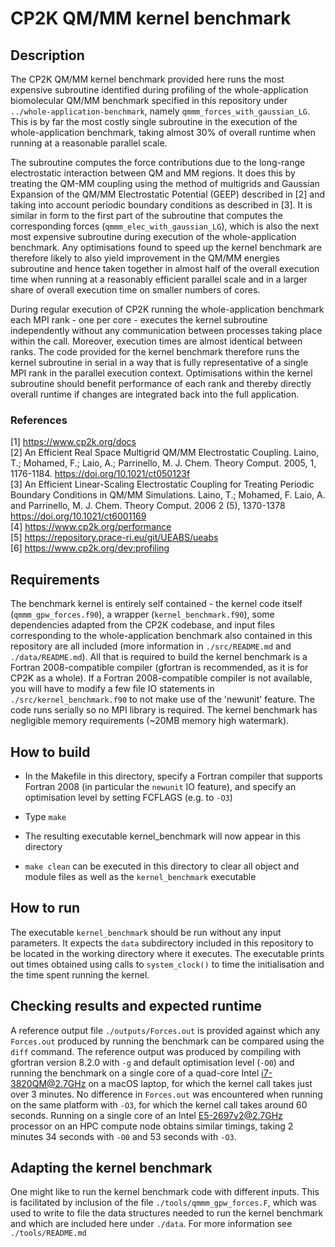 # CP2K QM/MM kernel benchmark

## Description

The CP2K QM/MM kernel benchmark provided here runs the most expensive subroutine identified during profiling of the whole-application biomolecular QM/MM benchmark specified in this repository under `../whole-application-benchmark`, namely `qmmm_forces_with_gaussian_LG`. This is by far the most costly single subroutine in the execution of the whole-application benchmark, taking almost 30% of overall runtime when running at a reasonable parallel scale.

The subroutine computes the force contributions due to the long-range electrostatic interaction between QM and MM regions. It does this by treating the QM-MM coupling using the method of multigrids and Gaussian Expansion of the QM/MM Electrostatic Potential (GEEP) described in [2] and taking into account periodic boundary conditions as described in [3]. It is similar in form to the first part of the subroutine that computes the corresponding forces (`qmmm_elec_with_gaussian_LG`), which is also the next most expensive subroutine during execution of the whole-application benchmark. Any optimisations found to speed up the kernel benchmark are therefore likely to also yield improvement in the QM/MM energies subroutine and hence taken together in almost half of the overall execution time when running at a reasonably efficient parallel scale and in a larger share of overall execution time on smaller numbers of cores.

During regular execution of CP2K running the whole-application benchmark each MPI rank - one per core - executes the kernel subroutine independently without any communication between processes taking place within the call. Moreover,  execution times are almost identical between ranks. The code provided for the kernel benchmark therefore runs the kernel subroutine in serial in a way that is fully representative of a single MPI rank in the parallel execution context. Optimisations within the kernel subroutine should benefit performance of each rank and thereby directly overall runtime if changes are integrated back into the full application.


### References
[1] https://www.cp2k.org/docs  
[2] An Efficient Real Space Multigrid QM/MM Electrostatic Coupling. Laino, T.; Mohamed, F.; Laio, A.; Parrinello, M.  J. Chem. Theory Comput. 2005, 1, 1176-1184. https://doi.org/10.1021/ct050123f  
[3] An Efficient Linear-Scaling Electrostatic Coupling for Treating Periodic Boundary Conditions in QM/MM Simulations. Laino, T.; Mohamed, F. Laio, A. and Parrinello, M. J. Chem. Theory Comput. 2006 2 (5), 1370-1378 https://doi.org/10.1021/ct6001169  
[4] https://www.cp2k.org/performance  
[5] https://repository.prace-ri.eu/git/UEABS/ueabs  
[6] https://www.cp2k.org/dev:profiling

## Requirements

The benchmark kernel is entirely self contained - the kernel code itself (`qmmm_gpw_forces.f90`), a  wrapper (`kernel_benchmark.f90`), some dependencies adapted from the CP2K codebase, and input files corresponding to the whole-application benchmark also contained in this repository are all included (more information in `./src/README.md` and `./data/README.md`). All that is required to build the kernel benchmark is a Fortran 2008-compatible compiler (gfortran is recommended, as it is for CP2K as a whole). If a Fortran 2008-compatible compiler is not available, you will have to modify a few file IO statements in `./src/kernel_benchmark.f90` to not make use of the 'newunit' feature. The code runs serially so no MPI library is required. The kernel benchmark has negligible memory requirements (~20MB memory high watermark). 

## How to build

- In the Makefile in this directory, specify a Fortran compiler that supports Fortran 2008 (in particular the `newunit` IO feature), and specify an optimisation level by setting FCFLAGS (e.g. to `-O3`)

- Type `make`

- The resulting executable kernel_benchmark will now appear in this directory

- `make clean` can be executed in this directory to clear all object and module files as well as the `kernel_benchmark` executable

## How to run

The executable `kernel_benchmark` should be run without any input parameters. It expects the `data` subdirectory included in this repository to be located in the working directory where it executes. The executable prints out times obtained using calls to `system_clock()` to time the initialisation and the time spent running the kernel. 

## Checking results and expected runtime

A reference output file `./outputs/Forces.out` is provided against which any `Forces.out` produced by running the benchmark can be compared using the `diff` command. The reference output was produced by compiling with gfortran version 8.2.0 with `-g` and default optimisation level (`-O0`) and running the benchmark on a single core of a quad-core Intel i7-3820QM@2.7GHz on a macOS laptop, for which the kernel call takes just over 3 minutes. No difference in `Forces.out` was encountered when running on the same platform with `-O3`, for which the kernel call takes around 60 seconds. Running on a single core of an Intel E5-2697v2@2.7GHz processor on an HPC compute node obtains similar timings, taking 2 minutes 34 seconds with `-O0` and 53 seconds with `-O3`.

## Adapting the kernel benchmark

One might like to run the kernel benchmark code with different inputs. This is facilitated by inclusion of the file `./tools/qmmm_gpw_forces.F`, which was used to write to file the data structures needed to run the kernel benchmark and which are included here under `./data`. For more information see `./tools/README.md`